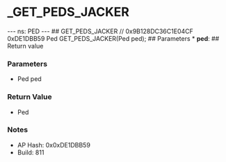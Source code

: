 # _GET_PEDS_JACKER

--- ns: PED --- ## GET_PEDS_JACKER  // 0x9B128DC36C1E04CF 0xDE1DBB59 Ped GET_PEDS_JACKER(Ped ped);   ## Parameters * **ped**:  ## Return value

### Parameters
* Ped ped

### Return Value
* Ped

### Notes
* AP Hash: 0x0xDE1DBB59
* Build: 811


